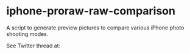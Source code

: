 # iphone-proraw-raw-comparison

A script to generate preview pictures to compare various iPhone photo shooting modes.

See Twitter thread at:
